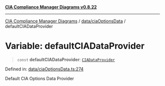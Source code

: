 [**CIA Compliance Manager Diagrams v0.8.22**](../../../README.md)

***

[CIA Compliance Manager Diagrams](../../../modules.md) / [data/ciaOptionsData](../README.md) / defaultCIADataProvider

# Variable: defaultCIADataProvider

> `const` **defaultCIADataProvider**: [`CIADataProvider`](../../../types/interfaces/CIADataProvider.md)

Defined in: [data/ciaOptionsData.ts:274](https://github.com/Hack23/cia-compliance-manager/blob/5eebba14bef5523072dd8c486c1cd0c7c18766fc/src/data/ciaOptionsData.ts#L274)

Default CIA Options Data Provider
